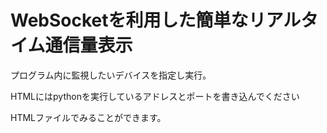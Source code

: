 # WebSocketを利用した簡単なリアルタイム通信量表示


プログラム内に監視したいデバイスを指定し実行。

HTMLにはpythonを実行しているアドレスとポートを書き込んでください

HTMLファイルでみることができます。
